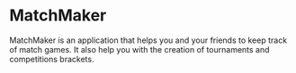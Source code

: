 # MatchMaker

MatchMaker is an application that helps you and your friends to keep track of match games. It also help you with the creation of tournaments and competitions brackets.

